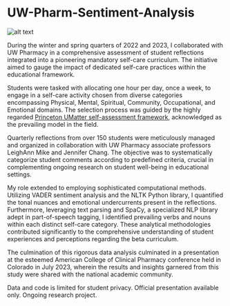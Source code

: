 # UW-Pharm-Sentiment-Analysis
![alt text]([http://url/to/img.png](https://www.google.com/url?sa=i&url=https%3A%2F%2Fsop.washington.edu%2Fpharmd%2Fadmissions%2Fprerequisite-info%2F&psig=AOvVaw0LdS93zOPSSDhwdwwGOPOn&ust=1701307845791000&source=images&cd=vfe&opi=89978449&ved=0CBQQjhxqFwoTCIDIsOGH6IIDFQAAAAAdAAAAABAp))

During the winter and spring quarters of 2022 and 2023, I collaborated with UW Pharmacy in a comprehensive assessment of student reflections integrated into a pioneering mandatory self-care curriculum. The initiative aimed to gauge the impact of dedicated self-care practices within the educational framework.

Students were tasked with allocating one hour per day, once a week, to engage in a self-care activity chosen from diverse categories encompassing Physical, Mental, Spiritual, Community, Occupational, and Emotional domains. The selection process was guided by the highly regarded [Princeton UMatter self-assessment framework](https://umatter.princeton.edu/sites/g/files/toruqf2181/files/media/princeton-umatter-wellness-self-assessment.pdf), acknowledged as the prevailing model in the field.

Quarterly reflections from over 150 students were meticulously managed and organized in collaboration with UW Pharmacy associate professors LeighAnn Mike and Jennifer Chang. The objective was to systematically categorize student comments according to predefined criteria, crucial in complementing ongoing research on student well-being in educational settings.

My role extended to employing sophisticated computational methods. Utilizing VADER sentiment analysis and the NLTK Python library, I quantified the tonal nuances and emotional undercurrents present in the reflections. Furthermore, leveraging text parsing and SpaCy, a specialized NLP library adept in part-of-speech tagging, I identified prevailing verbs and nouns within each distinct self-care category. These analytical methodologies contributed significantly to the comprehensive understanding of student experiences and perceptions regarding the beta curriculum.

The culmination of this rigorous data analysis culminated in a presentation at the esteemed American College of Clinical Pharmacy conference held in Colorado in July 2023, wherein the results and insights garnered from this study were shared with the national academic community.

Data and code is limited for student privacy. Official presentation available only. Ongoing research project.
